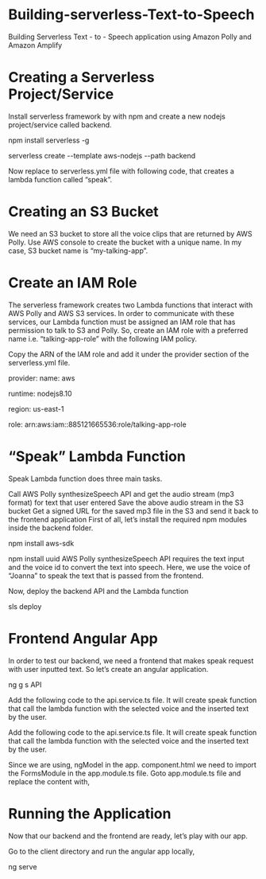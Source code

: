 # Building-serverless-Text-to-Speech
Building Serverless Text - to - Speech application using Amazon Polly and Amazon Amplify

# Creating a Serverless Project/Service
Install serverless framework by with npm and create a new nodejs project/service called backend.

npm install serverless -g 

serverless create --template aws-nodejs --path backend

Now replace to serverless.yml file with following code, that creates a lambda function called “speak”.

# Creating an S3 Bucket
We need an S3 bucket to store all the voice clips that are returned by AWS Polly. Use AWS console to create
the bucket with a unique name. In my case, S3 bucket name is “my-talking-app”.

# Create an IAM Role
The serverless framework creates two Lambda functions that interact with AWS Polly and AWS S3 services.
In order to communicate with these services, our Lambda function must be assigned an IAM role that has permission 
to talk to S3 and Polly. So, create an IAM role with a preferred name i.e. “talking-app-role” with the
following IAM policy.

Copy the ARN of the IAM role and add it under the provider section of the serverless.yml file.

provider:
   name: aws
   
   runtime: nodejs8.10
   
   region: us-east-1 
   
   role: arn:aws:iam::885121665536:role/talking-app-role
   
#  “Speak” Lambda Function
Speak Lambda function does three main tasks.

Call AWS Polly synthesizeSpeech API and get the audio stream (mp3 format) for text that user entered
Save the above audio stream in the S3 bucket
Get a signed URL for the saved mp3 file in the S3 and send it back to the frontend application
First of all, let’s install the required npm modules inside the backend folder. 

npm install aws-sdk 

npm install uuid
AWS Polly synthesizeSpeech API requires the text input and the voice id to convert the text into speech. 
Here, we use the voice of “Joanna” to speak the text that is passed from the frontend.

Now, deploy the backend API and the Lambda function

sls deploy

# Frontend Angular App
In order to test our backend, we need a frontend that makes speak request with user inputted text. 
So let’s create an angular application.

ng g s API

Add the following code to the api.service.ts file.
It will create speak function that call the lambda function with the selected voice and 
the inserted text by the user.

Add the following code to the api.service.ts file. 
It will create speak function that call the lambda function with the selected voice and 
the inserted text by the user.

Since we are using, ngModel in the app.
component.html we need to import the FormsModule in the app.module.ts file. 
Goto app.module.ts file and replace the content with,

# Running the Application
Now that our backend and the frontend are ready, let’s play with our app.

Go to the client directory and run the angular app locally,

ng serve



